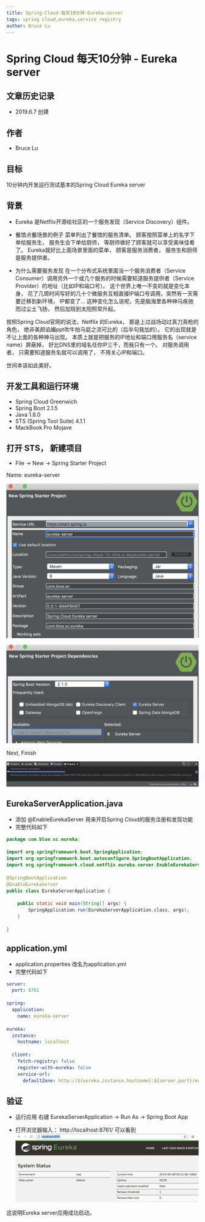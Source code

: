 ```yaml
---
title: Spring-Cloud-每天10分钟-Eureka-server
tags: spring cloud,eureka,service registry
author: Bruce Lu
---
```


# Spring Cloud 每天10分钟 - Eureka server

## 文章历史记录

- 2019.6.7 创建

## 作者

- Bruce Lu

## 目标
10分钟内开发运行测试基本的Spring Cloud Eureka server

## 背景
- Eureka
是Netflix开源给社区的一个服务发现（Service Discovery）组件。

- 餐馆点餐场景的例子
菜单列出了餐馆的服务清单。 顾客按照菜单上的名字下单给服务生， 服务生会下单给厨师， 等厨师做好了顾客就可以享受美味佳肴了。 
Eureka就好比上面场景里面的菜单， 顾客是服务消费者， 服务生和厨师是服务提供者。

- 为什么需要服务发现
在一个分布式系统里面当一个服务消费者（Service Consumer）调用另外一个或几个服务的时候需要知道服务提供者（Service Provider）的地址（比如IP和端口号）。  这个世界上唯一不变的就是变化本身，  花了几周时间写好的几十个微服务互相直接IP端口号调用，突然有一天需要迁移到新环境， IP都变了...  这种变化怎么说呢，先是脑海里各种神马疾驰而过尘土飞扬， 然后加班到太阳照常升起。

按照Spring Cloud官网的说法，Netflix 的Eureka， 那是上过战场动过真刀真枪的角色， 绝非美颜谄媚ppt吹牛拍马屁之流可比的（后半句我加的）。 它的出现就是不让上面的各种神马出现。 本质上就是把服务的IP地址和端口用服务名（service name）屏蔽掉， 好比DNS里的域名任你IP三千，而我只有一个。 对服务调用者， 只需要知道服务名就可以调用了， 不用关心IP和端口。


世间本该如此美好。


## 开发工具和运行环境

- Spring Cloud Greenwich
- Spring Boot 2.1.5
- Java 1.8.0
- STS (Spring Tool Suite) 4.1.1
- MackBook Pro Mojave


## 打开 STS， 新建项目

- File -> New -> Spring Starter Project

Name: eureka-server

![新建项目 ](https://www.github.com/bruce-lu/story-writer/raw/master/story-img/1559922921380.png)

![选择Eureka Server依赖](https://www.github.com/bruce-lu/story-writer/raw/master/story-img/1559923021373.png)

Next, Finish

![等待下载依赖包](https://www.github.com/bruce-lu/story-writer/raw/master/story-img/1559923174660.png)


## EurekaServerApplication.java
- 添加 @EnableEurekaServer 用来开启Spring Cloud的服务注册和发现功能
- 完整代码如下

``` java
package com.blue.sc.eureka;

import org.springframework.boot.SpringApplication;
import org.springframework.boot.autoconfigure.SpringBootApplication;
import org.springframework.cloud.netflix.eureka.server.EnableEurekaServer;

@SpringBootApplication
@EnableEurekaServer
public class EurekaServerApplication {

	public static void main(String[] args) {
		SpringApplication.run(EurekaServerApplication.class, args);
	}

}

```

## application.yml
- application.properties 改名为application.yml
- 完整代码如下
``` yaml
server:
  port: 8761

spring:
  application:
    name: eureka-server
    
eureka:
  instance:
    hostname: localhost
    
  client:
    fetch-registry: false
    register-with-eureka: false
    service-url:
      defaultZone: http://${eureka.instance.hostname}:${server.port}/eureka
```

## 验证
- 运行应用
右键 EurekaServerApplication -> Run As -> Spring Boot App

- 打开浏览器输入： http://localhost:8761/ 可以看到
![Eureka server Web 页面](https://www.github.com/bruce-lu/story-writer/raw/master/story-img/1559925981713.png)

这说明Eureka server应用成功启动。

